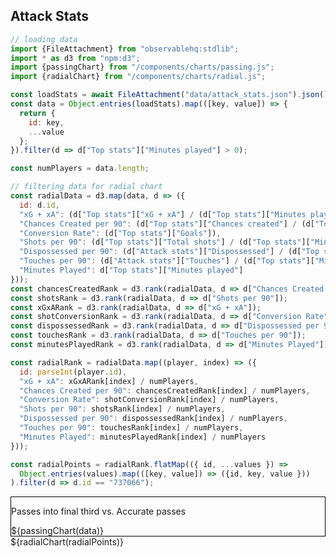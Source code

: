 
## Attack Stats

```js
// loading data
import {FileAttachment} from "observablehq:stdlib";
import * as d3 from "npm:d3";
import {passingChart} from "/components/charts/passing.js";
import {radialChart} from "/components/charts/radial.js";

const loadStats = await FileAttachment("data/attack_stats.json").json();
const data = Object.entries(loadStats).map(([key, value]) => {
  return {
    id: key,
    ...value
  };
}).filter(d => d["Top stats"]["Minutes played"] > 0);

const numPlayers = data.length;
```

```js
// filtering data for radial chart
const radialData = d3.map(data, d => ({
  id: d.id,
  "xG + xA": (d["Top stats"]["xG + xA"] / (d["Top stats"]["Minutes played"] + .001)  * 90),
  "Chances Created per 90": (d["Top stats"]["Chances created"] / (d["Top stats"]["Minutes played"] + .001) * 90),
  "Conversion Rate": (d["Top stats"]["Goals"]),
  "Shots per 90": (d["Top stats"]["Total shots"] / (d["Top stats"]["Minutes played"] + .001) * 90),
  "Dispossessed per 90": (d["Attack stats"]["Dispossessed"] / (d["Top stats"]["Minutes played"] + .001)* 90),
  "Touches per 90": (d["Attack stats"]["Touches"] / (d["Top stats"]["Minutes played"] + .001) * 90),
  "Minutes Played": d["Top stats"]["Minutes played"]
}));
const chancesCreatedRank = d3.rank(radialData, d => d["Chances Created per 90"]);
const shotsRank = d3.rank(radialData, d => d["Shots per 90"]);
const xGxARank = d3.rank(radialData, d => d["xG + xA"]);
const shotConversionRank = d3.rank(radialData, d => d["Conversion Rate"]);
const dispossessedRank = d3.rank(radialData, d => d["Dispossessed per 90"]);
const touchesRank = d3.rank(radialData, d => d["Touches per 90"]);
const minutesPlayedRank = d3.rank(radialData, d => d["Minutes Played"]);

const radialRank = radialData.map((player, index) => ({
  id: parseInt(player.id),
  "xG + xA": xGxARank[index] / numPlayers,
  "Chances Created per 90": chancesCreatedRank[index] / numPlayers,
  "Conversion Rate": shotConversionRank[index] / numPlayers,
  "Shots per 90": shotsRank[index] / numPlayers,
  "Dispossessed per 90": dispossessedRank[index] / numPlayers,
  "Touches per 90": touchesRank[index] / numPlayers,
  "Minutes Played": minutesPlayedRank[index] / numPlayers
}));

const radialPoints = radialRank.flatMap(({ id, ...values }) =>
  Object.entries(values).map(([key, value]) => ({id, key, value }))
).filter(d => d.id == "737066");
```


<div class=card>
        <p>Passes into final third vs. Accurate passes</p>
        ${passingChart(data)}
</div>

<div>
${radialChart(radialPoints)}
</div>



<style>
  .card {
        align-items: center;
        border: 1px solid black;
  }
  g[aria-label=area] path {fill-opacity: 0.1; transition: fill-opacity .2s;}
  g[aria-label=area]:hover path:not(:hover) {fill-opacity: 0.05; transition: fill-opacity .2s;}
  g[aria-label=area] path:hover {fill-opacity: 0.3; transition: fill-opacity .2s;}
</style>

